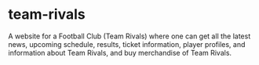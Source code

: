 # team-rivals
A website for a Football Club (Team Rivals) where one  can get all the latest news, upcoming schedule, results, ticket information, player profiles, and information about Team Rivals, and buy merchandise of Team Rivals.
